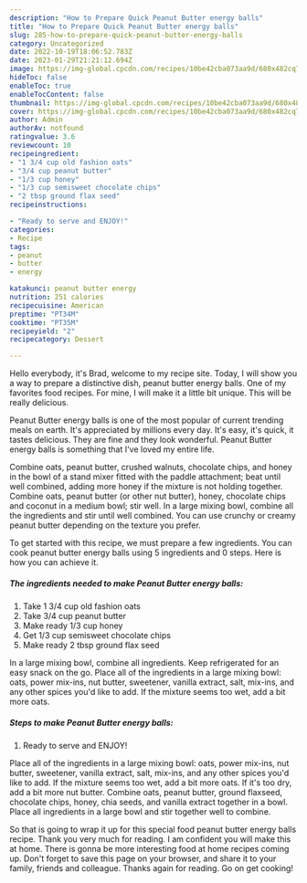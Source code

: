 ```yaml
---
description: "How to Prepare Quick Peanut Butter energy balls"
title: "How to Prepare Quick Peanut Butter energy balls"
slug: 285-how-to-prepare-quick-peanut-butter-energy-balls
category: Uncategorized
date: 2022-10-19T18:06:52.783Z
date: 2023-01-29T21:21:12.694Z
image: https://img-global.cpcdn.com/recipes/10be42cba073aa9d/680x482cq70/peanut-butter-energy-balls-recipe-main-photo.jpg
hideToc: false
enableToc: true
enableTocContent: false
thumbnail: https://img-global.cpcdn.com/recipes/10be42cba073aa9d/680x482cq70/peanut-butter-energy-balls-recipe-main-photo.jpg
cover: https://img-global.cpcdn.com/recipes/10be42cba073aa9d/680x482cq70/peanut-butter-energy-balls-recipe-main-photo.jpg
author: Admin
authorAv: notfound
ratingvalue: 3.6
reviewcount: 10
recipeingredient:
- "1 3/4 cup old fashion oats"
- "3/4 cup peanut butter"
- "1/3 cup honey"
- "1/3 cup semisweet chocolate chips"
- "2 tbsp ground flax seed"
recipeinstructions:

- "Ready to serve and ENJOY!"
categories:
- Recipe
tags:
- peanut
- butter
- energy

katakunci: peanut butter energy 
nutrition: 251 calories
recipecuisine: American
preptime: "PT34M"
cooktime: "PT35M"
recipeyield: "2"
recipecategory: Dessert

---
```



Hello everybody, it's Brad, welcome to my recipe site. Today, I will show you a way to prepare a distinctive dish, peanut butter energy balls. One of my favorites food recipes. For mine, I will make it a little bit unique. This will be really delicious.

Peanut Butter energy balls is one of the most popular of current trending meals on earth. It's appreciated by millions every day. It's easy, it's quick, it tastes delicious. They are fine and they look wonderful. Peanut Butter energy balls is something that I've loved my entire life.

Combine oats, peanut butter, crushed walnuts, chocolate chips, and honey in the bowl of a stand mixer fitted with the paddle attachment; beat until well combined, adding more honey if the mixture is not holding together. Combine oats, peanut butter (or other nut butter), honey, chocolate chips and coconut in a medium bowl; stir well. In a large mixing bowl, combine all the ingredients and stir until well combined. You can use crunchy or creamy peanut butter depending on the texture you prefer.


To get started with this recipe, we must prepare a few ingredients. You can cook peanut butter energy balls using 5 ingredients and 0 steps. Here is how you can achieve it.

<!--inarticleads1-->

##### The ingredients needed to make Peanut Butter energy balls:

1. Take 1 3/4 cup old fashion oats
1. Take 3/4 cup peanut butter
1. Make ready 1/3 cup honey
1. Get 1/3 cup semisweet chocolate chips
1. Make ready 2 tbsp ground flax seed


In a large mixing bowl, combine all ingredients. Keep refrigerated for an easy snack on the go. Place all of the ingredients in a large mixing bowl: oats, power mix-ins, nut butter, sweetener, vanilla extract, salt, mix-ins, and any other spices you&#39;d like to add. If the mixture seems too wet, add a bit more oats. 

<!--inarticleads2-->

##### Steps to make Peanut Butter energy balls:


1. Ready to serve and ENJOY!

Place all of the ingredients in a large mixing bowl: oats, power mix-ins, nut butter, sweetener, vanilla extract, salt, mix-ins, and any other spices you&#39;d like to add. If the mixture seems too wet, add a bit more oats. If it&#39;s too dry, add a bit more nut butter. Combine oats, peanut butter, ground flaxseed, chocolate chips, honey, chia seeds, and vanilla extract together in a bowl. Place all ingredients in a large bowl and stir together well to combine. 

So that is going to wrap it up for this special food peanut butter energy balls recipe. Thank you very much for reading. I am confident you will make this at home. There is gonna be more interesting food at home recipes coming up. Don't forget to save this page on your browser, and share it to your family, friends and colleague. Thanks again for reading. Go on get cooking!
